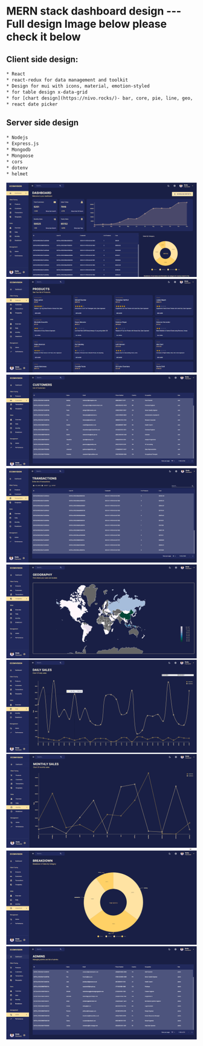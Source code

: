 # MERN stack dashboard design --- Full design Image below please check it below

## Client side design:
    * React
    * react-redux for data management and toolkit
    * Design for mui with icons, material, emotion-styled
    * for table design x-data-grid
    * for [chart design](https://nivo.rocks/)- bar, core, pie, line, geo,
    * react date picker

## Server side design
    * Nodejs
    * Express.js
    * Mongodb
    * Mongoose
    * cors
    * dotenv
    * helmet

![preview img](/Capture1.PNG)
![preview img](/Capture2.PNG)
![preview img](/Capture3.PNG)
![preview img](/Capture4.PNG)
![preview img](/Capture5.PNG)
![preview img](/Capture6.PNG)
![preview img](/Capture7.PNG)
![preview img](/Capture8.PNG)
![preview img](/Capture9.PNG)



